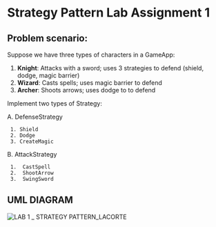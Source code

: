 # Strategy Pattern Lab Assignment 1 

## Problem scenario:

Suppose we have three types of characters in a GameApp:

1. **Knight**: Attacks with a sword; uses 3 strategies to defend (shield, dodge, magic barrier)
2. **Wizard**: Casts spells; uses magic barrier to defend
3. **Archer**: Shoots arrows; uses dodge to to defend

Implement two types of Strategy:

A.  DefenseStrategy

     1. Shield
     2. Dodge
     3. CreateMagic


B.  AttackStrategy

     1.  CastSpell
     2.  ShootArrow
     3.  SwingSword  

## UML DIAGRAM
![LAB 1 _ STRATEGY PATTERN_LACORTE ](https://github.com/user-attachments/assets/fef09b8c-142f-40de-9c19-e21262530181)









